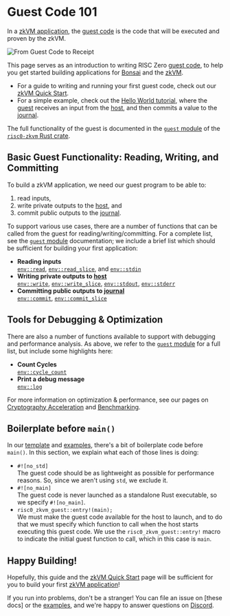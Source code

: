 # Guest Code 101

In a [zkVM application][zkVM], the [guest code] is the code that will be
executed and proven by the zkVM.

![From Guest Code to Receipt][from-rust-to-receipt]

This page serves as an introduction to writing RISC Zero [guest code], to help
you get started building applications for [Bonsai] and the [zkVM].

- For a guide to writing and running your first guest code, check out our [zkVM
  Quick Start][quickstart].
- For a simple example, check out the [Hello World tutorial][hello-world], where
  the [guest] receives an input from the [host], and then commits a value to
  the [journal].

The full functionality of the guest is documented in the [`guest`
module][risc0-zkvm-guest] of the [`risc0-zkvm` Rust crate][risc0-zkvm].

## Basic Guest Functionality: Reading, Writing, and Committing

To build a zkVM application, we need our guest program to be able to:

1. read inputs,
2. write private outputs to the [host], and
3. commit public outputs to the [journal].

To support various use cases, there are a number of functions that can be called
from the guest for reading/writing/committing. For a complete list, see the
[`guest` module][risc0-zkvm-guest] documentation; we include a brief list which
should be sufficient for building your first application:

- **Reading inputs** <br/>
  [`env::read`], [`env::read_slice`], and [`env::stdin`]
- **Writing private outputs to [host]**<br/>
  [`env::write`], [`env::write_slice`], [`env::stdout`], [`env::stderr`]
- **Committing public outputs to [journal]**<br/>
  [`env::commit`], [`env::commit_slice`]

## Tools for Debugging & Optimization

There are also a number of functions available to support with debugging and
performance analysis. As above, we refer to the [`guest` module][risc0-zkvm-guest] for a full
list, but include some highlights here:

- **Count Cycles** <br/>
  [`env::cycle_count`]
- **Print a debug message**<br/>
  [`env::log`]

For more information on optimization & performance, see our pages on
[Cryptography Acceleration][acceleration] and [Benchmarking][benchmarks].

## Boilerplate before `main()`

In our [template] and [examples], there's a bit of boilerplate code before
`main()`. In this section, we explain what each of those lines is doing:

- `#![no_std]` <br/>
  The guest code should be as lightweight as possible for performance reasons.
  So, since we aren't using `std`, we exclude it.
- `#![no_main]` <br/>
  The guest code is never launched as a standalone Rust executable, so we
  specify `#![no_main]`.
- `risc0_zkvm_guest::entry!(main);` <br/>
  We must make the guest code available for the host to launch, and to do that
  we must specify which function to call when the host starts executing this
  guest code. We use the `risc0_zkvm_guest::entry!` macro to indicate the
  initial guest function to call, which in this case is `main`.

## Happy Building!

Hopefully, this guide and the [zkVM Quick Start][quickstart] page will be
sufficient for you to build your first [zkVM application][zkVM]!

If you run into problems, don't be a stranger! You can file an issue on \[these
docs] or the [examples], and we're happy to answer questions on [Discord].

[acceleration]: ./acceleration.md
[benchmarks]: ./benchmarks.md
[Bonsai]: ../generating-proofs/remote-proving.md
[Discord]: https://discord.gg/risczero
[`env::read`]: https://docs.rs/risc0-zkvm/*/risc0_zkvm/guest/env/fn.read.html
[`env::read_slice`]: https://docs.rs/risc0-zkvm/*/risc0_zkvm/guest/env/fn.read_slice.html
[`env::stdin`]: https://docs.rs/risc0-zkvm/*/risc0_zkvm/guest/env/fn.stdin.html
[`env::cycle_count`]: https://docs.rs/risc0-zkvm/*/risc0_zkvm/guest/env/fn.cycle_count.html
[`env::log`]: https://docs.rs/risc0-zkvm/*/risc0_zkvm/guest/env/fn.log.html
[`env::write`]: https://docs.rs/risc0-zkvm/*/risc0_zkvm/guest/env/fn.write.html
[`env::write_slice`]: https://docs.rs/risc0-zkvm/*/risc0_zkvm/guest/env/fn.write_slice.html
[`env::stdout`]: https://docs.rs/risc0-zkvm/*/risc0_zkvm/guest/env/fn.stdout.html
[`env::stderr`]: https://docs.rs/risc0-zkvm/*/risc0_zkvm/guest/env/fn.stderr.html
[`env::commit`]: https://docs.rs/risc0-zkvm/*/risc0_zkvm/guest/env/fn.commit.html
[`env::commit_slice`]: https://docs.rs/risc0-zkvm/*/risc0_zkvm/guest/env/fn.commit_slice.html
[examples]: ./examples.md
[from-rust-to-receipt]: /diagrams/from-rust-to-receipt.png
[guest]: /terminology#guest
[guest code]: /terminology#guest
[hello-world]: ./tutorials/hello-world.md
[host]: /terminology#host
[journal]: /terminology#journal
[quickstart]: ./quickstart.md
[risc0-zkvm]: https://docs.rs/risc0-zkvm
[risc0-zkvm-guest]: https://docs.rs/risc0-zkvm/*/risc0_zkvm/guest
[template]: https://github.com/risc0/risc0/tree/main/risc0/cargo-risczero/templates/rust-starter
[zkVM]: ./zkvm-overview.md
